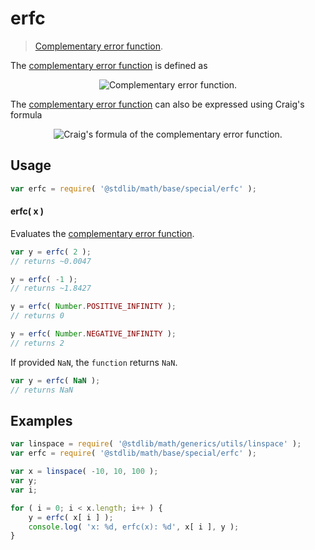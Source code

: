 erfc
===
> [Complementary error function][complementary-error-function].

<!-- <intro> -->
The [complementary error function][complementary-error-function] is defined as

<!-- <equation class="equation" label="eq:complementary_error_function" align="center" raw="\operatorname{erfc}(x) = 1 - \operatorname{erf}(x) = \frac{2}{\sqrt\pi} \int_x^{\infty} e^{-t^2}\, dt" alt="Complementary error function."> -->
<div class="equation" align="center" data-raw-text="\operatorname{erfc}(x) = 1 - \operatorname{erf}(x) = \frac{2}{\sqrt\pi} \int_x^{\infty} e^{-t^2}\, dt" data-equation="eq:complementary_error_function">
	<img src="" alt="Complementary error function.">
	<br>
</div>
<!-- </equation> -->

The [complementary error function][complementary-error-function] can also be expressed using Craig's formula

<!-- <equation class="equation" label="eq:craigs_formula" align="center" raw="\operatorname{erfc}(x) = \frac{2}{\pi} \int_0^{\frac{\pi}{2}} \exp \left( - \frac{x^2}{\sin^2 \theta} \right) d\theta" alt="Craig's formula of the complementary error function."> -->
<div class="equation" align="center" data-raw-text="\operatorname{erfc}(x) = \frac{2}{\pi} \int_0^{\frac{\pi}{2}} \exp \left( - \frac{x^2}{\sin^2 \theta} \right) d\theta" data-equation="eq:craigs_formula">
	<img src="" alt="Craig's formula of the complementary error function.">
	<br>
</div>
<!-- </equation> -->
<!-- </intro> -->

<!-- <usage> -->
## Usage

``` javascript
var erfc = require( '@stdlib/math/base/special/erfc' );
```

#### erfc( x )

Evaluates the [complementary error function][complementary-error-function].

``` javascript
var y = erfc( 2 );
// returns ~0.0047

y = erfc( -1 );
// returns ~1.8427

y = erfc( Number.POSITIVE_INFINITY );
// returns 0

y = erfc( Number.NEGATIVE_INFINITY );
// returns 2
```

If provided `NaN`, the `function` returns `NaN`.

``` javascript
var y = erfc( NaN );
// returns NaN
```
<!-- </usage> -->

<!-- <examples> -->
## Examples

``` javascript
var linspace = require( '@stdlib/math/generics/utils/linspace' );
var erfc = require( '@stdlib/math/base/special/erfc' );

var x = linspace( -10, 10, 100 );
var y;
var i;

for ( i = 0; i < x.length; i++ ) {
	y = erfc( x[ i ] );
	console.log( 'x: %d, erfc(x): %d', x[ i ], y );
}
```
<!-- </examples> -->

<!-- <links> -->
[complementary-error-function]: https://en.wikipedia.org/wiki/Error_function
[ieee754]: https://en.wikipedia.org/wiki/IEEE_754-1985
<!-- </links> -->
